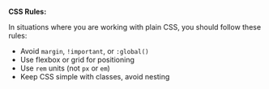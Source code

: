 **CSS Rules:**

In situations where you are working with plain CSS, you should follow these rules:

- Avoid `margin`, `!important`, or `:global()`
- Use flexbox or grid for positioning
- Use `rem` units (not `px` or `em`)
- Keep CSS simple with classes, avoid nesting
